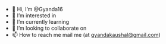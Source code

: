 - 👋 Hi, I’m @Gyanda16
- 👀 I’m interested in 
- 🌱 I’m currently learning 
- 💞️ I’m looking to collaborate on
- 📫 How to reach me mail me (at gyandakaushal@gmail.com)
    

<!---
Gyanda16/Gyanda16 is a ✨ special ✨ repository because its `README.md` (this file) appears on your GitHub profile.
You can click the Preview link to take a look at your changes.
--->
